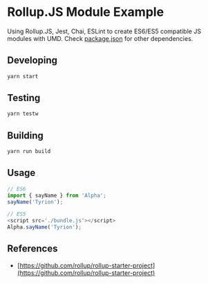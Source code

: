 # Rollup.JS Module Example
Using Rollup.JS, Jest, Chai, ESLint to create ES6/ES5 compatible JS modules with UMD. Check [package.json](package.json) for other dependencies.

## Developing
```bash
yarn start
```

## Testing
```bash
yarn testw
```

## Building
```bash
yarn run build
```

## Usage
```javascript
// ES6
import { sayName } from 'Alpha';
sayName('Tyrion');

// ES5
<script src='./bundle.js'></script>
Alpha.sayName('Tyrion');
```

## References
* [https://github.com/rollup/rollup-starter-project](https://github.com/rollup/rollup-starter-project)
